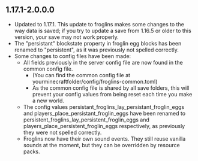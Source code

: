 ## 1.17.1-2.0.0.0
* Updated to 1.17.1. This update to froglins makes some changes to the way data is saved; if you try to update a save from 1.16.5 or older to this version, your save may not work properly.
* The "persistant" blockstate property in froglin egg blocks has been renamed to "persistent", as it was previously not spelled correctly.
* Some changes to config files have been made:
  * All fields previously in the server config file are now found in the common config file.
    * (You can find the common config file at yourminecraftfolder/config/froglins-common.toml)
    * As the common config file is shared by all save folders, this will prevent your config values from being reset each time you make a new world.
  * The config values persistant_froglins_lay_persistant_froglin_eggs and players_place_persistant_froglin_eggs have been renamed to persistent_froglins_lay_persistent_froglin_eggs and players_place_persistent_froglin_eggs respectively, as previously they were not spelled correctly.
  * Froglins now have their own sound events. They still reuse vanilla sounds at the moment, but they can be overridden by resource packs.